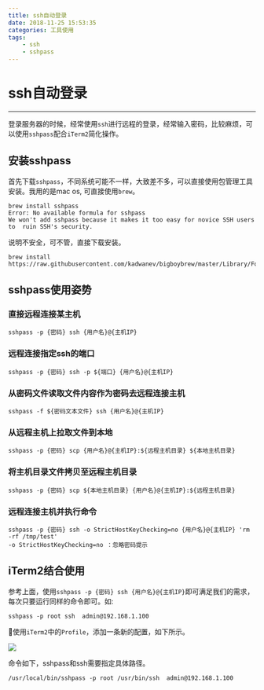 ```yaml
---
title: ssh自动登录
date: 2018-11-25 15:53:35
categories: 工具使用
tags: 
    - ssh
    - sshpass
---
```


# ssh自动登录

---

登录服务器的时候，经常使用`ssh`进行远程的登录，经常输入密码，比较麻烦，可以使用`sshpass`配合`iTerm2`简化操作。
 
<!-- more -->

## 安装sshpass

首先下载`sshpass`，不同系统可能不一样，大致差不多，可以直接使用包管理工具安装。我用的是mac os, 可直接使用`brew`。

```
brew install sshpass
Error: No available formula for sshpass  
We won't add sshpass because it makes it too easy for novice SSH users to  ruin SSH's security.
```

说明不安全，可不管，直接下载安装。

```
brew install https://raw.githubusercontent.com/kadwanev/bigboybrew/master/Library/Formula/sshpass.rb
```

## sshpass使用姿势

### 直接远程连接某主机

```
sshpass -p {密码} ssh {用户名}@{主机IP}
```

### 远程连接指定ssh的端口

```
sshpass -p {密码} ssh -p ${端口} {用户名}@{主机IP} 
```

### 从密码文件读取文件内容作为密码去远程连接主机
```
sshpass -f ${密码文本文件} ssh {用户名}@{主机IP}
```

### 从远程主机上拉取文件到本地

```
sshpass -p {密码} scp {用户名}@{主机IP}:${远程主机目录} ${本地主机目录}
```

### 将主机目录文件拷贝至远程主机目录

```
sshpass -p {密码} scp ${本地主机目录} {用户名}@{主机IP}:${远程主机目录} 
```

### 远程连接主机并执行命令

```
sshpass -p {密码} ssh -o StrictHostKeyChecking=no {用户名}@{主机IP} 'rm -rf /tmp/test'
-o StrictHostKeyChecking=no ：忽略密码提示
```

## iTerm2结合使用

参考上面，使用`sshpass -p {密码} ssh {用户名}@{主机IP}`即可满足我们的需求，每次只要运行同样的命令即可。如:

```
sshpass -p root ssh  admin@192.168.1.100
```

使用`iTerm2`中的`Profile`，添加一条新的配置，如下所示。

![](/images/ssh_login_iterm2.png)

命令如下，sshpass和ssh需要指定具体路径。

```
/usr/local/bin/sshpass -p root /usr/bin/ssh  admin@192.168.1.100
```